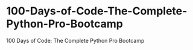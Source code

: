 # 100-Days-of-Code-The-Complete-Python-Pro-Bootcamp
100 Days of Code: The Complete Python Pro Bootcamp 
